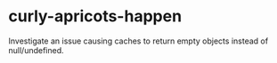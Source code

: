 # curly-apricots-happen

Investigate an issue causing caches to return empty objects instead of null/undefined.
